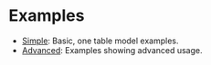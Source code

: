 # Examples

- [Simple](examples/simple): Basic, one table model examples.
- [Advanced](examples/advanced): Examples showing advanced usage.
